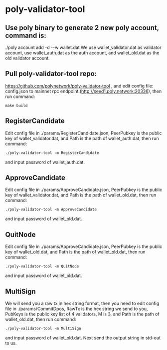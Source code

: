 # poly-validator-tool

## Use poly binary to generate 2 new poly account, command is:
./poly account add -d --w wallet.dat
We use wallet_validator.dat as validator account, use wallet_auth.dat as the auth account, and wallet_old.dat as the old validator account.

## Pull poly-validator-tool repo:
https://github.com/polynetwork/poly-validator-tool
, and edit config file: config.json to mainnet rpc endpoint.(http://seed1.poly.network:20336), then run command:
```shell
make build
```

## RegisterCandidate
Edit config file in ./params/RegisterCandidate.json, PeerPubkey is the public key of wallet_validator.dat, and Path is the path of wallet_auth.dat, then run command:
```shell
./poly-validator-tool -m RegisterCandidate
```
and input password of wallet_auth.dat.

## ApproveCandidate
Edit config file in ./params/ApproveCandidate.json, PeerPubkey is the public key of wallet_validator.dat, and Path is the path of wallet_old.dat, then run command:
```shell
./poly-validator-tool -m ApproveCandidate
```
and input password of wallet_old.dat.

## QuitNode
Edit config file in ./params/ApproveCandidate.json, PeerPubkey is the public key of wallet_old.dat, and Path is the path of wallet_old.dat, then run command:
```shell
./poly-validator-tool -m QuitNode
```
and input password of wallet_old.dat.

## MultiSign
We will send you a raw tx in hex string format, then you need to edit config file in 
 ./params/CommitDpos, RawTx is the hex string we send to you, PubKeys is the public key list of 4 validators, M is 3, and Path is the path of wallet_old.dat, then run command:
```shell
./poly-validator-tool -m MultiSign
```
and input password of wallet_old.dat.
Next send the output string in std-out to us.

